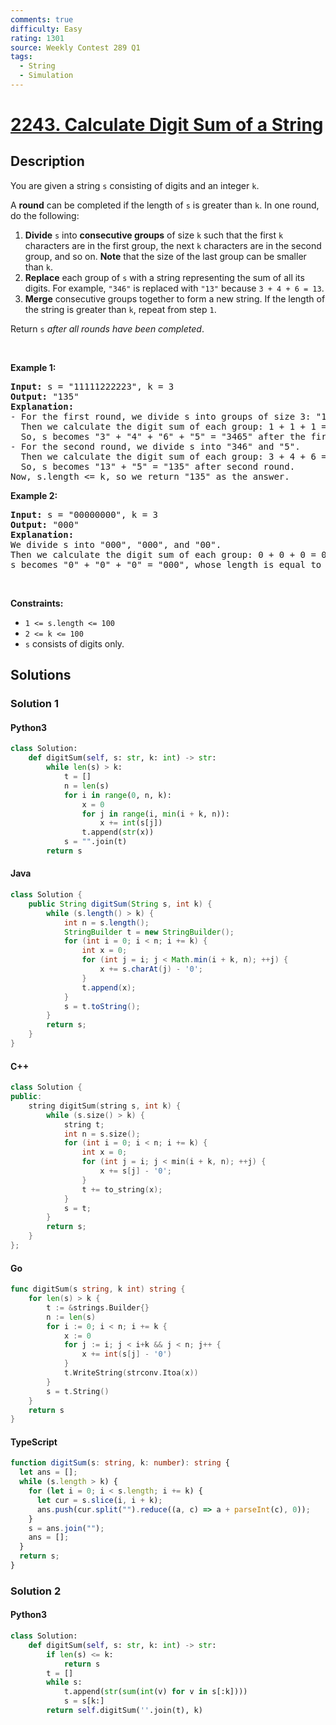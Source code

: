 ```yaml
---
comments: true
difficulty: Easy
rating: 1301
source: Weekly Contest 289 Q1
tags:
  - String
  - Simulation
---
```


<!-- problem:start -->

# [2243. Calculate Digit Sum of a String](https://leetcode.com/problems/calculate-digit-sum-of-a-string)

## Description

<!-- description:start -->

<p>You are given a string <code>s</code> consisting of digits and an integer <code>k</code>.</p>

<p>A <strong>round</strong> can be completed if the length of <code>s</code> is greater than <code>k</code>. In one round, do the following:</p>

<ol>
	<li><strong>Divide</strong> <code>s</code> into <strong>consecutive groups</strong> of size <code>k</code> such that the first <code>k</code> characters are in the first group, the next <code>k</code> characters are in the second group, and so on. <strong>Note</strong> that the size of the last group can be smaller than <code>k</code>.</li>
	<li><strong>Replace</strong> each group of <code>s</code> with a string representing the sum of all its digits. For example, <code>&quot;346&quot;</code> is replaced with <code>&quot;13&quot;</code> because <code>3 + 4 + 6 = 13</code>.</li>
	<li><strong>Merge</strong> consecutive groups together to form a new string. If the length of the string is greater than <code>k</code>, repeat from step <code>1</code>.</li>
</ol>

<p>Return <code>s</code> <em>after all rounds have been completed</em>.</p>

<p>&nbsp;</p>
<p><strong class="example">Example 1:</strong></p>

<pre>
<strong>Input:</strong> s = &quot;11111222223&quot;, k = 3
<strong>Output:</strong> &quot;135&quot;
<strong>Explanation:</strong> 
- For the first round, we divide s into groups of size 3: &quot;111&quot;, &quot;112&quot;, &quot;222&quot;, and &quot;23&quot;.
  ​​​​​Then we calculate the digit sum of each group: 1 + 1 + 1 = 3, 1 + 1 + 2 = 4, 2 + 2 + 2 = 6, and 2 + 3 = 5. 
&nbsp; So, s becomes &quot;3&quot; + &quot;4&quot; + &quot;6&quot; + &quot;5&quot; = &quot;3465&quot; after the first round.
- For the second round, we divide s into &quot;346&quot; and &quot;5&quot;.
&nbsp; Then we calculate the digit sum of each group: 3 + 4 + 6 = 13, 5 = 5. 
&nbsp; So, s becomes &quot;13&quot; + &quot;5&quot; = &quot;135&quot; after second round. 
Now, s.length &lt;= k, so we return &quot;135&quot; as the answer.
</pre>

<p><strong class="example">Example 2:</strong></p>

<pre>
<strong>Input:</strong> s = &quot;00000000&quot;, k = 3
<strong>Output:</strong> &quot;000&quot;
<strong>Explanation:</strong> 
We divide s into &quot;000&quot;, &quot;000&quot;, and &quot;00&quot;.
Then we calculate the digit sum of each group: 0 + 0 + 0 = 0, 0 + 0 + 0 = 0, and 0 + 0 = 0. 
s becomes &quot;0&quot; + &quot;0&quot; + &quot;0&quot; = &quot;000&quot;, whose length is equal to k, so we return &quot;000&quot;.
</pre>

<p>&nbsp;</p>
<p><strong>Constraints:</strong></p>

<ul>
	<li><code>1 &lt;= s.length &lt;= 100</code></li>
	<li><code>2 &lt;= k &lt;= 100</code></li>
	<li><code>s</code> consists of digits only.</li>
</ul>

<!-- description:end -->

## Solutions

<!-- solution:start -->

### Solution 1

<!-- tabs:start -->

#### Python3

```python
class Solution:
    def digitSum(self, s: str, k: int) -> str:
        while len(s) > k:
            t = []
            n = len(s)
            for i in range(0, n, k):
                x = 0
                for j in range(i, min(i + k, n)):
                    x += int(s[j])
                t.append(str(x))
            s = "".join(t)
        return s
```

#### Java

```java
class Solution {
    public String digitSum(String s, int k) {
        while (s.length() > k) {
            int n = s.length();
            StringBuilder t = new StringBuilder();
            for (int i = 0; i < n; i += k) {
                int x = 0;
                for (int j = i; j < Math.min(i + k, n); ++j) {
                    x += s.charAt(j) - '0';
                }
                t.append(x);
            }
            s = t.toString();
        }
        return s;
    }
}
```

#### C++

```cpp
class Solution {
public:
    string digitSum(string s, int k) {
        while (s.size() > k) {
            string t;
            int n = s.size();
            for (int i = 0; i < n; i += k) {
                int x = 0;
                for (int j = i; j < min(i + k, n); ++j) {
                    x += s[j] - '0';
                }
                t += to_string(x);
            }
            s = t;
        }
        return s;
    }
};
```

#### Go

```go
func digitSum(s string, k int) string {
	for len(s) > k {
		t := &strings.Builder{}
		n := len(s)
		for i := 0; i < n; i += k {
			x := 0
			for j := i; j < i+k && j < n; j++ {
				x += int(s[j] - '0')
			}
			t.WriteString(strconv.Itoa(x))
		}
		s = t.String()
	}
	return s
}
```

#### TypeScript

```ts
function digitSum(s: string, k: number): string {
  let ans = [];
  while (s.length > k) {
    for (let i = 0; i < s.length; i += k) {
      let cur = s.slice(i, i + k);
      ans.push(cur.split("").reduce((a, c) => a + parseInt(c), 0));
    }
    s = ans.join("");
    ans = [];
  }
  return s;
}
```

<!-- tabs:end -->

<!-- solution:end -->

<!-- solution:start -->

### Solution 2

<!-- tabs:start -->

#### Python3

```python
class Solution:
    def digitSum(self, s: str, k: int) -> str:
        if len(s) <= k:
            return s
        t = []
        while s:
            t.append(str(sum(int(v) for v in s[:k])))
            s = s[k:]
        return self.digitSum(''.join(t), k)
```

<!-- tabs:end -->

<!-- solution:end -->

<!-- problem:end -->
